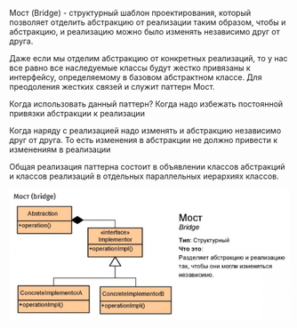 Мост (Bridge) - структурный шаблон проектирования, который позволяет отделить абстракцию от реализации таким образом, чтобы и абстракцию, и реализацию можно было изменять независимо друг от друга.

Даже если мы отделим абстракцию от конкретных реализаций, то у нас все равно все наследуемые классы будут жестко привязаны к интерфейсу, определяемому в базовом абстрактном классе. Для преодоления жестких связей и служит паттерн Мост.

Когда использовать данный паттерн?
Когда надо избежать постоянной привязки абстракции к реализации

Когда наряду с реализацией надо изменять и абстракцию независимо друг от друга. То есть изменения в абстракции не должно привести к изменениям в реализации

Общая реализация паттерна состоит в объявлении классов абстракций и классов реализаций в отдельных параллельных иерархиях классов.

![img.png](img.png)